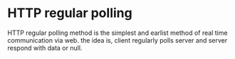 # HTTP regular polling

HTTP regular polling method is the simplest and earlist method of real time communication via web. the idea is, client regularly polls server and server respond with data or null.
